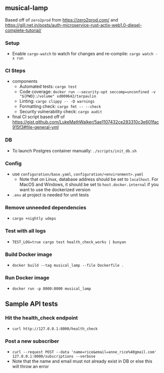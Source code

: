 ## musical-lamp
Based off of `zero2prod` from https://zero2prod.com/ and https://gill.net.in/posts/auth-microservice-rust-actix-web1.0-diesel-complete-tutorial/

### Setup
* Enable `cargo-watch` to watch for changes and re-compile: `cargo watch -x run`


### CI Steps
* components
  * Automated tests: `cargo test`
  * Code coverage: `docker run --security-opt seccomp=unconfined -v "${PWD}:/volume" xd009642/tarpaulin`
  * Linting: `cargo clippy -- -D warnings`
  * Formatting check: `cargo fmt -- --check`
  * Security vulnerability check: `cargo audit`
* final CI script based off of https://gist.github.com/LukeMathWalker/5ae1107432ce283310c3e601fac915f3#file-general-yml

### DB
* To launch Postgres container manually: `./scripts/init_db.sh`

### Config
* use `configuration/base.yaml`, `configuration/<environment>.yaml`
  * Note that on Linux, database address should be set to `localhost`. For MacOS and Windows, it should be set to `host.docker.internal` if you want to use the dockerized version
* `.env` at project is needed for unit tests

### Remove unneeded dependencies
* `cargo +nightly udeps`


### Test with all logs
* `TEST_LOG=true cargo test health_check_works | bunyan`


### Build Docker image
* `docker build --tag musical_lamp --file Dockerfile .`


### Run Docker image
* `docker run -p 8000:8000 musical_lamp`

## Sample API tests
### Hit the health_check endpoint
* `curl http://127.0.0.1:8000/health_check`

### Post a new subscriber
* `curl --request POST --data 'name=rice&email=anne_rice%40gmail.com' 127.0.0.1:8000/subscriptions --verbose`
* Note that the name and email must not already exist in DB or else this will throw an error
